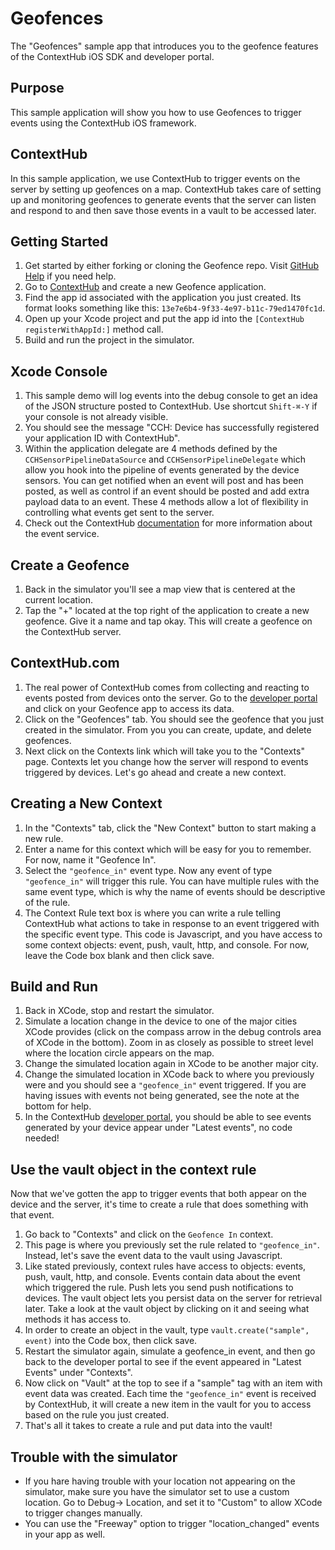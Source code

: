 # Geofences

The "Geofences" sample app that introduces you to the geofence features of the ContextHub iOS SDK and developer portal.

## Purpose
This sample application will show you how to use Geofences to trigger events using the ContextHub iOS framework.

## ContextHub

In this sample application, we use ContextHub to trigger events on the server by setting up geofences on a map. ContextHub takes care of setting up and monitoring geofences to generate events that the server can listen and respond to and then save those events in a vault to be accessed later.

## Getting Started

1. Get started by either forking or cloning the Geofence repo. Visit [GitHub Help](https://help.github.com/articles/fork-a-repo) if you need help.
1. Go to [ContextHub](http://app.contexthub.com) and create a new Geofence application.
1. Find the app id associated with the application you just created. Its format looks something like this: `13e7e6b4-9f33-4e97-b11c-79ed1470fc1d`.
1. Open up your Xcode project and put the app id into the `[ContextHub registerWithAppId:]` method call.
1. Build and run the project in the simulator.

## Xcode Console
1. This sample demo will log events into the debug console to get an idea of the JSON structure posted to ContextHub. Use shortcut `Shift-⌘-Y` if your console is not already visible.
1. You should see the message "CCH: Device has successfully registered your application ID with ContextHub".
1. Within the application delegate are 4 methods defined by the `CCHSensorPipelineDataSource` and `CCHSensorPipelineDelegate` which allow you hook into the pipeline of events generated by the device sensors. You can get notified when an event will post and has been posted, as well as control if an event should be posted and add extra payload data to an event. These 4 methods allow a lot of flexibility in controlling what events get sent to the server.
1. Check out the ContextHub [documentation](http://docs.contexthub.com) for more information about the event service.
    
## Create a Geofence
1. Back in the simulator you'll see a map view that is centered at the current location.
1. Tap the "+" located at the top right of the application to create a new geofence.  Give it a name and tap okay.  This will create a geofence on the ContextHub server.

## ContextHub.com

1. The real power of ContextHub comes from collecting and reacting to events posted from devices onto the server. Go to the [developer portal](https://app.contexthub.com) and click on your  Geofence app to access its data.
1. Click on the "Geofences" tab.  You should see the geofence that you just created in the simulator.  From you you can create, update, and delete geofences.
1. Next click on the Contexts link which will take you to the "Contexts" page. Contexts let you change how the server will respond to events triggered by devices. Let's go ahead and create a new context.

## Creating a New Context

1. In the "Contexts" tab, click the "New Context" button to start making a new rule.
1. Enter a name for this context which will be easy for you to remember. For now, name it "Geofence In".
1. Select the `"geofence_in"` event type. Now any event of type `"geofence_in"` will trigger this rule. You can have multiple rules with the same event type, which is why the name of events should be descriptive of the rule.
1. The Context Rule text box is where you can write a rule telling ContextHub what actions to take in response to an event triggered with the specific event type. This code is Javascript, and you have access to some context objects: event, push, vault, http, and console. For now, leave the Code box blank and then click save.

## Build and Run
1. Back in XCode, stop and restart the simulator.
1. Simulate a location change in the device to one of the major cities XCode provides (click on the compass arrow in the debug controls area of XCode in the bottom). Zoom in as closely as possible to street level where the location circle appears on the map.
1. Change the simulated location again in XCode to be another major city. 
1. Change the simulated location in XCode back to where you previously were and you should see a `"geofence_in"` event triggered. If you are having issues with events not being generated, see the note at the bottom for help.
1. In the ContextHub [developer portal](http://app.contexthub.com), you should be able to see events generated by your device appear under "Latest events", no code needed!


## Use the vault object in the context rule

Now that we've gotten the app to trigger events that both appear on the device and the server, it's time to create a rule that does something with that event.

1. Go back to "Contexts" and click on the `Geofence In` context.
1. This page is where you previously set the rule related to `"geofence_in"`. Instead, let's save the event data to the vault using Javascript.
1. Like stated previously, context rules have access to objects: events, push, vault, http, and console. Events contain data about the event which triggered the rule. Push lets you send push notifications to devices. The vault object lets you persist data on the server for retrieval later. Take a look at the vault object by clicking on it and seeing what methods it has access to.
1. In order to create an object in the vault, type `vault.create("sample", event)` into the Code box, then click save.
1. Restart the simulator again, simulate a geofence_in event, and then go back to the developer portal to see if the event appeared in "Latest Events" under "Contexts".
1. Now click on "Vault" at the top to see if a "sample" tag with an item with event data was created. Each time the `"geofence_in"` event is received by ContextHub, it will create a new item in the vault for you to access based on the rule you just created.
1. That's all it takes to create a rule and put data into the vault!


## Trouble with the simulator
- If you hare having trouble with your location not appearing on the simulator, make sure you have the simulator set to use a custom location. Go to Debug-> Location, and set it to "Custom" to allow XCode to trigger changes manually.
- You can use the "Freeway" option to trigger "location_changed" events in your app as well.




